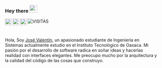 ### Hey there <img src="https://media.giphy.com/media/hvRJCLFzcasrR4ia7z/giphy.gif" width="25px">
<a href="https://twitter.com/ZarateCarreno">
  <img align="left" alt="Abhishek Naidu | Twitter" width="22px" src="https://raw.githubusercontent.com/peterthehan/peterthehan/master/assets/twitter.svg" />
</a>
<a href="https://www.facebook.com/josevalentin.zaratecarreno/">
  <img align="left" alt="Abhishek's LinkedIN" width="22px" src="https://raw.githubusercontent.com/peterthehan/peterthehan/master/assets/facebook.svg" />
</a>
<a href="https://open.spotify.com/user/barsa9903">
  <img align="left" alt="Abhishek's Spotify" width="22px" src="https://raw.githubusercontent.com/peterthehan/peterthehan/master/assets/spotify.svg" />
</a>

![VISITAS](https://visitor-badge.glitch.me/badge?page_id=JoseVale99.JoseVale99)

<br />

Hola, Soy [José Valentín](https://www.facebook.com/josevalentin.zaratecarreno/), un apasionado estudiante de Ingeniería en Sistemas actualmente estudio en el Instituto Tecnológico de Oaxaca. Mi pasión por el desarrollo de software radica en soñar ideas y hacerlas realidad con interfaces elegantes. Me preocupo mucho por la arquitectura y la calidad del código de las cosas que construyo.




